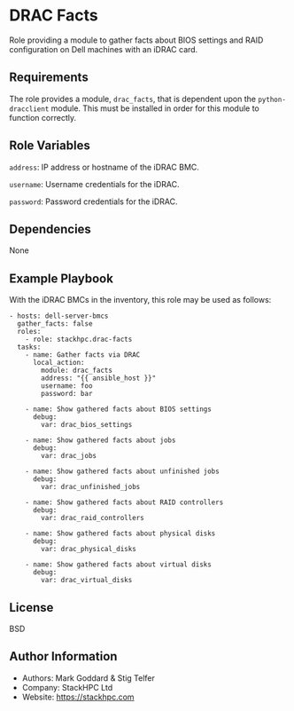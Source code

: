 DRAC Facts
==========

Role providing a module to gather facts about BIOS settings and RAID
configuration on Dell machines with an iDRAC card.

Requirements
------------

The role provides a module, `drac_facts`, that is dependent upon the
`python-dracclient` module. This must be installed in order for this module
to function correctly.

Role Variables
--------------

`address`: IP address or hostname of the iDRAC BMC.

`username`: Username credentials for the iDRAC.

`password`: Password credentials for the iDRAC.

Dependencies
------------

None

Example Playbook
----------------

With the iDRAC BMCs in the inventory, this role may be used as follows:

    - hosts: dell-server-bmcs
      gather_facts: false
      roles:
        - role: stackhpc.drac-facts
      tasks:
        - name: Gather facts via DRAC
          local_action:
            module: drac_facts
            address: "{{ ansible_host }}"
            username: foo
            password: bar

        - name: Show gathered facts about BIOS settings
          debug:
            var: drac_bios_settings

        - name: Show gathered facts about jobs
          debug:
            var: drac_jobs

        - name: Show gathered facts about unfinished jobs
          debug:
            var: drac_unfinished_jobs

        - name: Show gathered facts about RAID controllers
          debug:
            var: drac_raid_controllers

        - name: Show gathered facts about physical disks
          debug:
            var: drac_physical_disks

        - name: Show gathered facts about virtual disks
          debug:
            var: drac_virtual_disks

License
-------

BSD

Author Information
------------------

- Authors: Mark Goddard & Stig Telfer
- Company: StackHPC Ltd
- Website: https://stackhpc.com
